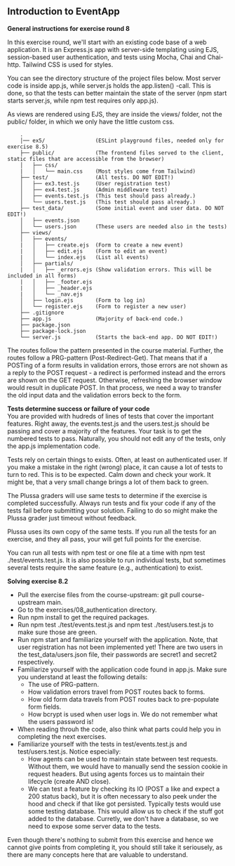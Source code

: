 ## Introduction to EventApp

**General instructions for exercise round 8**

In this exercise round, we'll start with an existing code base of a web application. It is an Express.js app with server-side templating using EJS, session-based user authentication, and tests using Mocha, Chai and Chai-http. Tailwind CSS is used for styles.

You can see the directory structure of the project files below. Most server code is inside app.js, while server.js holds the app.listen() -call. This is done, so that the tests can better maintain the state of the server (npm start starts server.js, while npm test requires only app.js).

As views are rendered using EJS, they are inside the views/ folder, not the public/ folder, in which we only have the little custom css.

```
    .
    │── ex5/                (ESLint playground files, needed only for exercise 8.5)
    ├── public/             (The frontend files served to the client, static files that are accessible from the browser)
    │   ├── css/
    |   │   └── main.css    (Most styles come from Tailwind)
    ├── test/               (All tests. DO NOT EDIT!)
    │   ├── ex3.test.js     (User registration test)
    │   ├── ex4.test.js     (Admin middleware test)
    │   ├── events.test.js  (This test should pass already.)
    │   └── users.test.js   (This test should pass already.)
    ├── test_data/          (Some initial event and user data. DO NOT EDIT!)
    │   ├── events.json
    │   └── users.json      (These users are needed also in the tests)
    ├── views/
    │   ├── events/
    |   │   ├── create.ejs  (Form to create a new event)
    |   │   ├── edit.ejs    (Form to edit an event)
    |   │   └── index.ejs   (List all events)
    │   ├── partials/
    |   │   ├── _errors.ejs (Show validation errors. This will be included in all forms)
    |   │   ├── _footer.ejs
    |   │   ├── _header.ejs
    |   │   └── _nav.ejs
    │   ├── login.ejs       (Form to log in)
    │   └── register.ejs    (Form to register a new user)
    ├── .gitignore
    ├── app.js              (Majority of back-end code.)
    ├── package.json
    ├── package-lock.json
    └── server.js           (Starts the back-end app. DO NOT EDIT!)

```
 
The routes follow the pattern presented in the course material. Further, the routes follow a PRG-pattern (Post-Redirect-Get). That means that if a POSTing of a form results in validation errors, those errors are not shown as a reply to the POST request - a redirect is performed instead and the errors are shown on the GET request. Otherwise, refreshing the browser window would result in duplicate POST. In that process, we need a way to transfer the old input data and the validation errors beck to the form.

**Tests determine success or failure of your code**  
You are provided with hudreds of lines of tests that cover the important features. Right away, the events.test.js and the users.test.js should be passing and cover a majority of the features. Your task is to get the numbered tests to pass. Naturally, you should not edit any of the tests, only the app.js implementation code.

Tests rely on certain things to exists. Often, at least on authenticated user. If you make a mistake in the right (wrong) place, it can cause a lot of tests to turn to red. This is to be expected. Calm down and check your work. It might be, that a very small change brings a lot of them back to green.

The Plussa graders will use same tests to determine if the exercise is completed successfully. Always run tests and fix your code if any of the tests fail before submitting your solution. Failing to do so might make the Plussa grader just timeout without feedback.

Plussa uses its own copy of the same tests. If you run all the tests for an exercise, and they all pass, your will get full points for the exercise.

You can run all tests with npm test or one file at a time with npm test ./test/events.test.js. It is also possible to run individual tests, but sometimes several tests require the same feature (e.g., authentication) to exist.

**Solving exercise 8.2**  
  - Pull the exercise files from the course-upstream: git pull course-upstream main.
  - Go to the exercises/08_authentication directory.
  - Run npm install to get the required packages.
  - Run npm test ./test/events.test.js and npm test ./test/users.test.js to make sure those are green.
  - Run npm start and familiarize yourself with the application. Note, that user registration has not been implemented yet! There are two users in the test_data/users.json file, their passwords are secret1 and secret2 respectively.
  - Familiarize yourself with the application code found in app.js. Make sure you understand at least the following details:
      - The use of PRG-pattern.
      - How validation errors travel from POST routes back to forms.
      - How old form data travels from POST routes back to pre-populate form fields.
      - How bcrypt is used when user logs in. We do not remember what the users password is!
  - When reading throuh the code, also think what parts could help you in completing the next exercises.
  - Familiarize yourself with the tests in test/events.test.js and test/users.test.js. Notice especially:
      - How agents can be used to maintain state between test requests. Without them, we would have to manually send the session cookie in request headers. But using agents forces us to maintain their lifecycle (create AND close).
      - We can test a feature by checking its IO (POST a like and expect a 200 status back), but it is often necessary to also peek under the hood and check if that like got persisted. Typically tests would use some testing database. This would allow us to check if the stuff got added to the database. Curretly, we don't have a database, so we need to expose some server data to the tests.
   

Even though there's nothing to submit from this exercise and hence we cannot give points from completing it, you should still take it seriousely, as there are many concepts here that are valuable to understand.
